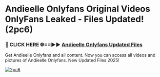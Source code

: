 # Andieelle Onlyfans Original Videos 0nlyFans Leaked - Files Updated! (2pc6)

<h3>🔴 CLICK HERE 🌐==►► <a href="https://tinyurl.com/2m67pmp6" rel="nofollow">Andieelle Onlyfans Updated Files</a></h3>

Get Andieelle Onlyfans and all content. Now you can access all videos and pictures of Andieelle Onlyfans. New Updated Files 2025!

[![2pc6](https://i.imgur.com/H4QAA4z.gif)](https://tinyurl.com/2m67pmp6)